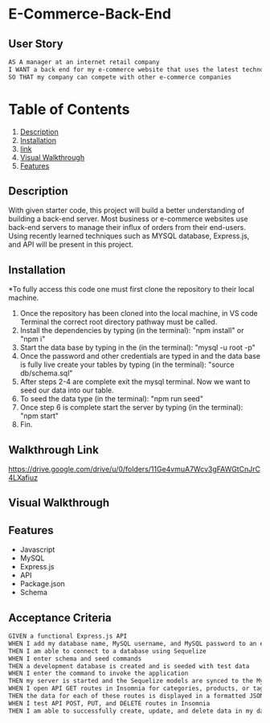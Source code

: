 # E-Commerce-Back-End

## User Story

```md
AS A manager at an internet retail company
I WANT a back end for my e-commerce website that uses the latest technologies
SO THAT my company can compete with other e-commerce companies
```

# Table of Contents
1.  [Description](#description)
2.  [Installation](#installation)
3.  [link](#walkthrough-link)
4.  [Visual Walkthrough](#visual-walkthrough)
5.  [Features](#features)

## Description

With given starter code, this project will build a better understanding of building a back-end server. Most business or e-commerce websites use back-end servers to manage their influx of orders from their end-users. Using recently learned techniques such as MYSQL database, Express.js, and API will be present in this project.

## Installation

*To fully access this code one must first clone the repository to their local machine.
1. Once the repository has been cloned into the local machine, in VS code Terminal the correct root directory pathway must be called.
2. Install the dependencies by typing (in the terminal): "npm install" or "npm i"
3. Start the data base by typing in the (in the terminal): "mysql -u root -p"
4. Once the password and other credentials are typed in and the data base is fully live create your tables by typing (in the terminal): "source db/schema.sql"
5. After steps 2-4 are complete exit the mysql terminal. Now we want to seed our data into our table.
6. To seed the data type (in the terminal): "npm run seed"
7. Once step 6 is complete start the server by typing (in the terminal): "npm start"
8. Fin.

## Walkthrough Link

https://drive.google.com/drive/u/0/folders/11Ge4vmuA7Wcv3gFAWGtCnJrC4LXafiuz

## Visual Walkthrough


## Features
* Javascript
* MySQL
* Express.js
* API
* Package.json
* Schema

## Acceptance Criteria

```md
GIVEN a functional Express.js API
WHEN I add my database name, MySQL username, and MySQL password to an environment variable file
THEN I am able to connect to a database using Sequelize
WHEN I enter schema and seed commands
THEN a development database is created and is seeded with test data
WHEN I enter the command to invoke the application
THEN my server is started and the Sequelize models are synced to the MySQL database
WHEN I open API GET routes in Insomnia for categories, products, or tags
THEN the data for each of these routes is displayed in a formatted JSON
WHEN I test API POST, PUT, and DELETE routes in Insomnia
THEN I am able to successfully create, update, and delete data in my database


